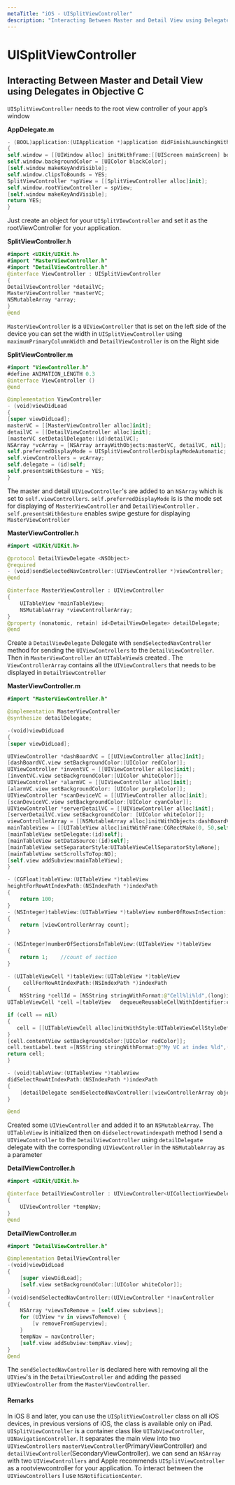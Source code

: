 ```yaml
---
metaTitle: "iOS - UISplitViewController"
description: "Interacting Between Master and Detail View using Delegates in Objective C"
---
```


# UISplitViewController



## Interacting Between Master and Detail View using Delegates in Objective C


`UISplitViewController` needs to the root view controller of your app’s window

**AppDelegate.m**

```swift
- (BOOL)application:(UIApplication *)application didFinishLaunchingWithOptions:(NSDictionary *)launchOptions 
{
self.window = [[UIWindow alloc] initWithFrame:[[UIScreen mainScreen] bounds]]
self.window.backgroundColor = [UIColor blackColor];
[self.window makeKeyAndVisible];
self.window.clipsToBounds = YES;
SplitViewController *spView = [[SplitViewController alloc]init];
self.window.rootViewController = spView;
[self.window makeKeyAndVisible];
return YES;
}

```

Just create an object for your `UISplitVIewController` and set it as the rootViewController for your application.

**SplitViewController.h**

```swift
#import <UIKit/UIKit.h>
#import "MasterViewController.h"
#import "DetailViewController.h"
@interface ViewController : UISplitViewController
{
DetailViewController *detailVC;
MasterViewController *masterVC;
NSMutableArray *array;
}
@end

```

`MasterViewController` is a `UIViewController` that is set on the left side of the device you can set the width in `UISplitViewController` using `maximumPrimaryColumnWidth` and `DetailViewController` is on the Right side

**SplitViewController.m**

```swift
#import "ViewController.h"
#define ANIMATION_LENGTH 0.3
@interface ViewController ()
@end

@implementation ViewController
- (void)viewDidLoad 
{
[super viewDidLoad];
masterVC = [[MasterViewController alloc]init];
detailVC = [[DetailViewController alloc]init];
[masterVC setDetailDelegate:(id)detailVC];
NSArray *vcArray = [NSArray arrayWithObjects:masterVC, detailVC, nil];
self.preferredDisplayMode = UISplitViewControllerDisplayModeAutomatic;
self.viewControllers = vcArray;
self.delegate = (id)self;
self.presentsWithGesture = YES;
}

```

The master and detail `UIViewController`'s are added to an `NSArray` which is set to `self.viewControllers`. `self.preferredDisplayMode` is is the mode set for displaying of `MasterViewController` and `DetailViewController`  . `self.presentsWithGesture` enables swipe gesture for displaying `MasterViewController`

**MasterViewController.h**

```swift
#import <UIKit/UIKit.h>

@protocol DetailViewDelegate <NSObject>
@required
- (void)sendSelectedNavController:(UIViewController *)viewController;
@end

@interface MasterViewController : UIViewController
{
    UITableView *mainTableView;
    NSMutableArray *viewControllerArray;
}
@property (nonatomic, retain) id<DetailViewDelegate> detailDelegate; 
@end

```

Create a `DetailViewDelegate` Delegate with `sendSelectedNavController` method for sending the `UIViewControllers` to the `DetailViewController`. Then in `MasterViewController` an `UITableView`is created . The `ViewControllerArray` contains all the `UIViewControllers` that needs to be displayed in `DetailViewController`

**MasterViewController.m**

```swift
#import "MasterViewController.h"

@implementation MasterViewController
@synthesize detailDelegate;

-(void)viewDidLoad
{
[super viewDidLoad];

UIViewController *dashBoardVC = [[UIViewController alloc]init];
[dashBoardVC.view setBackgroundColor:[UIColor redColor]];
UIViewController *inventVC = [[UIViewController alloc]init];
[inventVC.view setBackgroundColor:[UIColor whiteColor]];
UIViewController *alarmVC = [[UIViewController alloc]init];
[alarmVC.view setBackgroundColor: [UIColor purpleColor]];
UIViewController *scanDeviceVC = [[UIViewController alloc]init];
[scanDeviceVC.view setBackgroundColor:[UIColor cyanColor]];
UIViewController *serverDetailVC = [[UIViewController alloc]init];
[serverDetailVC.view setBackgroundColor: [UIColor whiteColor]];
viewControllerArray = [[NSMutableArray alloc]initWithObjects:dashBoardVC,inventVC,alarmVC,scanDeviceVC,serverDetailVC,nil];
mainTableView = [[UITableView alloc]initWithFrame:CGRectMake(0, 50,self.view.frame.size.width, self.view.frame.size.height-50) style:UITableViewStylePlain];
[mainTableView setDelegate:(id)self];
[mainTableView setDataSource:(id)self];
[mainTableView setSeparatorStyle:UITableViewCellSeparatorStyleNone];
[mainTableView setScrollsToTop:NO];
[self.view addSubview:mainTableView];
}

- (CGFloat)tableView:(UITableView *)tableView
heightForRowAtIndexPath:(NSIndexPath *)indexPath
{
    return 100;
}
- (NSInteger)tableView:(UITableView *)tableView numberOfRowsInSection:    (NSInteger)section
{
    return [viewControllerArray count];
}

- (NSInteger)numberOfSectionsInTableView:(UITableView *)tableView
{
    return 1;    //count of section
}

- (UITableViewCell *)tableView:(UITableView *)tableView
     cellForRowAtIndexPath:(NSIndexPath *)indexPath
{
    NSString *cellId = [NSString stringWithFormat:@"Cell%li%ld",(long)indexPath.section,(long)indexPath.row];
UITableViewCell *cell =[tableView   dequeueReusableCellWithIdentifier:cellId];

if (cell == nil)
{
   cell = [[UITableViewCell alloc]initWithStyle:UITableViewCellStyleDefault reuseIdentifier:cellId];
}
[cell.contentView setBackgroundColor:[UIColor redColor]];
cell.textLabel.text =[NSString stringWithFormat:@"My VC at index %ld",(long)indexPath.row];
return cell;
}

- (void)tableView:(UITableView *)tableView
didSelectRowAtIndexPath:(NSIndexPath *)indexPath
{
    [detailDelegate sendSelectedNavController:[viewControllerArray objectAtIndex:indexPath.row]];
}

@end

```

Created some `UIViewController` and added it to an `NSMutableArray`. The `UITableView` is initialized then on `didselectrowatindexpath` method I send a `UIViewController` to the `DetailViewController` using `detailDelegate` delegate with the corresponding `UIViewController` in the `NSMutableArray` as a parameter

**DetailViewController.h**

```swift
#import <UIKit/UIKit.h>

@interface DetailViewController : UIViewController<UICollectionViewDelegate>
{
    UIViewController *tempNav;
}
@end

```

**DetailViewController.m**

```swift
#import "DetailViewController.h"

@implementation DetailViewController
-(void)viewDidLoad
{
    [super viewDidLoad];
    [self.view setBackgroundColor:[UIColor whiteColor]];
}
-(void)sendSelectedNavController:(UIViewController *)navController
{
    NSArray *viewsToRemove = [self.view subviews];
    for (UIView *v in viewsToRemove) {
        [v removeFromSuperview];
    }
    tempNav = navController;
    [self.view addSubview:tempNav.view];
}
@end

```

The `sendSelectedNavController` is declared here with removing all the `UIView`'s in the `DetailViewController` and adding the passed `UIViewController` from the `MasterViewController`.



#### Remarks


In iOS 8 and later, you can use the `UISplitViewController` class on all iOS devices, in previous versions of iOS, the class is available only on iPad.
`UISplitViewController` is a container class like `UITabViewController`, `UINavigationController`. It separates the main view into two     `UIViewControllers` `masterViewController`(PrimaryViewController) and `detailViewController`(SecondaryViewController). we can send an `NSArray` with two `UIViewControllers` and Apple recommends `UISplitViewController` as a rootviewcontroller for your application. To interact between the `UIViewControllers` I use `NSNotificationCenter`.

